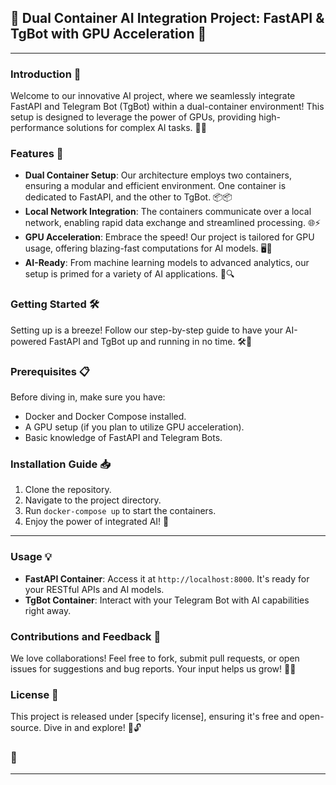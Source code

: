 ## 🌟 Dual Container AI Integration Project: FastAPI & TgBot with GPU Acceleration 🌟

---

### Introduction 🚀
Welcome to our innovative AI project, where we seamlessly integrate FastAPI and Telegram Bot (TgBot) within a dual-container environment! This setup is designed to leverage the power of GPUs, providing high-performance solutions for complex AI tasks. 🤖✨

### Features 🌈
- **Dual Container Setup**: Our architecture employs two containers, ensuring a modular and efficient environment. One container is dedicated to FastAPI, and the other to TgBot. 📦📦
- **Local Network Integration**: The containers communicate over a local network, enabling rapid data exchange and streamlined processing. 🌐⚡
- **GPU Acceleration**: Embrace the speed! Our project is tailored for GPU usage, offering blazing-fast computations for AI models. 🖥️🚀
- **AI-Ready**: From machine learning models to advanced analytics, our setup is primed for a variety of AI applications. 🧠🔍

### Getting Started 🛠️
Setting up is a breeze! Follow our step-by-step guide to have your AI-powered FastAPI and TgBot up and running in no time. 🛠️💨

### Prerequisites 📋
Before diving in, make sure you have:
- Docker and Docker Compose installed.
- A GPU setup (if you plan to utilize GPU acceleration).
- Basic knowledge of FastAPI and Telegram Bots.

### Installation Guide 📥
1. Clone the repository.
2. Navigate to the project directory.
3. Run `docker-compose up` to start the containers.
4. Enjoy the power of integrated AI! 🎉

---

### Usage 💡
- **FastAPI Container**: Access it at `http://localhost:8000`. It's ready for your RESTful APIs and AI models.
- **TgBot Container**: Interact with your Telegram Bot with AI capabilities right away.

### Contributions and Feedback 🤝
We love collaborations! Feel free to fork, submit pull requests, or open issues for suggestions and bug reports. Your input helps us grow! 🌱💬

### License 📄
This project is released under [specify license], ensuring it's free and open-source. Dive in and explore! 📖🔓

###  🚀


---

###




